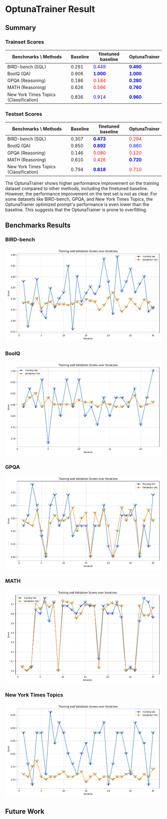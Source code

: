 # OptunaTrainer Result

## Summary

### Trainset Scores

| Benchmarks \ Methods                   | Baseline | finetuned baseline                        | OptunaTrainer                             |
| -------------------------------------- | -------- | ----------------------------------------- | ----------------------------------------- |
| BIRD-bench (SQL)                       | 0.291    | <span style="color:blue">0.449</span>     | <span style="color:blue">**0.490**</span> |
| BoolQ (QA)                             | 0.906    | <span style="color:blue">**1.000**</span> | <span style="color:blue">**1.000**</span> |
| GPQA (Reasoning)                       | 0.186    | <span style="color:red">0.184</span>      | <span style="color:blue">**0.280**</span> |
| MATH (Reasoning)                       | 0.626    | <span style="color:red">0.566</span>      | <span style="color:blue">**0.760**</span> |
| New York Times Topics (Classification) | 0.836    | <span style="color:blue">0.914</span>     | <span style="color:blue">**0.960**</span> |

### Testset Scores

| Benchmarks \ Methods                   | Baseline | finetuned baseline                        | OptunaTrainer                             |
| -------------------------------------- | -------- | ----------------------------------------- | ----------------------------------------- |
| BIRD-bench (SQL)                       | 0.307    | <span style="color:blue">**0.473**</span> | <span style="color:red">0.294</span>      |
| BoolQ (QA)                             | 0.850    | <span style="color:blue">**0.892**</span> | <span style="color:blue">0.860</span>     |
| GPQA (Reasoning)                       | 0.146    | <span style="color:red">0.080</span>      | <span style="color:red">0.120</span>      |
| MATH (Reasoning)                       | 0.610    | <span style="color:red">0.426</span>      | <span style="color:blue">**0.720**</span> |
| New York Times Topics (Classification) | 0.794    | <span style="color:blue">**0.818**</span> | <span style="color:red">0.710</span>      |

The OptunaTrainer shows higher performance improvement on the training dataset compared to other methods, including the finetuned baseline.
However, the performance improvement on the test set is not as clear.
For some datasets like BIRD-bench, GPQA, and New York Times Topics, the OptunaTrainer optimized prompt's performance is even lower than the baseline. This suggests that the OptunaTrainer is prone to overfitting.

## Benchmarks Results

### BIRD-bench

![BIRD-bench](../../../../images/trainer/community/optuna/bird_bench_result.png)

### BoolQ

![BoolQ](../../../../images/trainer/community/optuna/boolq_result.png)

### GPQA

![GPQA](../../../../images/trainer/community/optuna/gpqa_result.png)

### MATH

![MATH](../../../../images/trainer/community/optuna/math_result.png)

### New York Times Topics

![New York Times Topics](../../../../images/trainer/community/optuna/new_york_times_topics_result.png)

## Future Work

